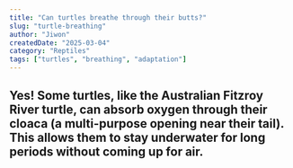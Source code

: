 ```yaml
---
title: "Can turtles breathe through their butts?"
slug: "turtle-breathing"
author: "Jiwon"
createdDate: "2025-03-04"
category: "Reptiles"
tags: ["turtles", "breathing", "adaptation"]
---
```

Yes! Some turtles, like the Australian **Fitzroy River turtle**, can absorb oxygen through their **cloaca** (a multi-purpose opening near their tail). This allows them to stay underwater for long periods without coming up for air.
---
